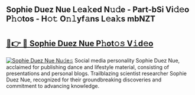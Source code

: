 ## Sophie Duez Nue L𝚎a𝚔ed N𝚞𝚍e - Part-bSi Vi𝚍𝚎o P𝚑𝚘tos - H𝚘𝚝 O𝚗𝚕yf𝚊ns L𝚎a𝚔s mbNZT

# <h2><a href="http://kf4w3u.oniu.top/?m=Sophie+Duez+Nue">🔗👉 🔴 Sophie Duez Nue P𝚑ot𝚘𝚜 V𝚒d𝚎o</a></h2>

[![Sophie Duez Nue Nu𝚍e𝚜](https://i.imgur.com/0qMVB7G.gif)](http://kf4w3u.oniu.top/?m=Sophie+Duez+Nue)
Social media personality Sophie Duez Nue, acclaimed for publishing dance and lifestyle material, consisting of presentations and personal blogs. Trailblazing scientist researcher Sophie Duez Nue, recognized for their groundbreaking discoveries and commitment to advancing knowledge.  
